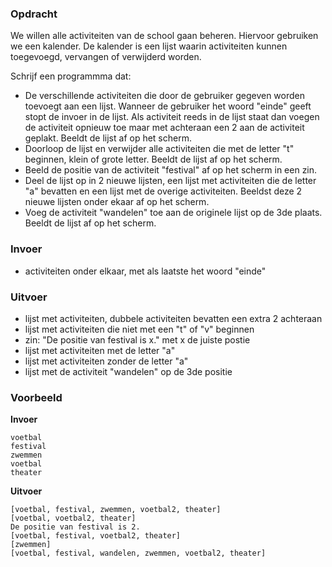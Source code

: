 ### Opdracht

We willen alle activiteiten van de school gaan beheren. Hiervoor gebruiken we een kalender. De kalender is een lijst waarin activiteiten kunnen toegevoegd, vervangen of verwijderd worden.

Schrijf een programmma dat:
* De verschillende activiteiten die door de gebruiker gegeven worden toevoegt aan een lijst. Wanneer de gebruiker het woord "einde" geeft stopt de invoer in de lijst. Als activiteit reeds in de lijst staat dan voegen de activiteit opnieuw toe maar met achteraan een 2 aan de activiteit geplakt. Beeldt de lijst af op het scherm.
* Doorloop de lijst en verwijder alle activiteiten die met de letter "t" beginnen, klein of grote letter. Beeldt de lijst af op het scherm.
* Beeld de positie van de activiteit "festival" af op het scherm in een zin.
* Deel de lijst op in 2 nieuwe lijsten, een lijst met activiteiten die de letter "a" bevatten en een lijst met de overige activiteiten. Beeldst deze 2 nieuwe lijsten onder ekaar af op het scherm.
* Voeg de activiteit "wandelen" toe aan de originele lijst op de 3de plaats. Beeldt de lijst af op het scherm.

### Invoer
    
* activiteiten onder elkaar, met als laatste het woord "einde"

### Uitvoer

* lijst met activiteiten, dubbele activiteiten bevatten een extra 2 achteraan
* lijst met activiteiten die niet met een "t" of "v" beginnen
* zin: "De positie van festival is x." met x de juiste postie
* lijst met activiteiten met de letter "a"
* lijst met activiteiten zonder de letter "a"
* lijst met de activiteit "wandelen" op de 3de positie

### Voorbeeld

**Invoer**
    
    voetbal
    festival
    zwemmen
    voetbal
    theater
    
**Uitvoer**
   
    [voetbal, festival, zwemmen, voetbal2, theater]
    [voetbal, voetbal2, theater]
    De positie van festival is 2.
    [voetbal, festival, voetbal2, theater]
    [zwemmen]
    [voetbal, festival, wandelen, zwemmen, voetbal2, theater]
    
